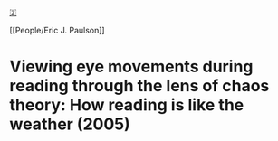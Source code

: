 [🇿](zotero://select/library/items/YWV8GWF7)

[[People/Eric J. Paulson]] 
# Viewing eye movements during reading through the lens of chaos theory: How reading is like the weather (2005)

